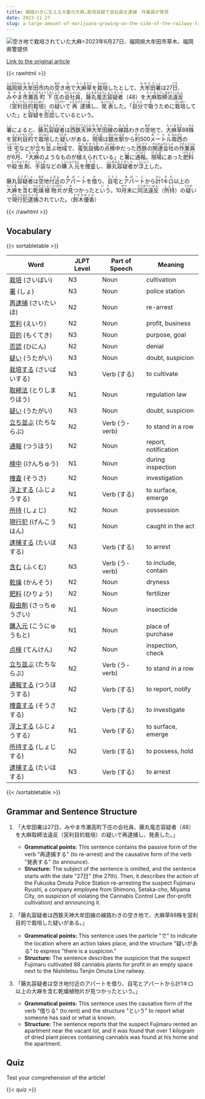 ```yaml
---
title: 線路わきに生える大量の大麻…栽培容疑で会社員を逮捕　作業員が発見
date: 2023-11-27
slug: a-large-amount-of-marijuana-growing-on-the-side-of-the-railway-track-a-company-employee-arrested-on-suspicion-of-cultivation-after-being-discovered-by-a-worker
---
```


![空き地で栽培されていた大麻=2023年6月27日、福岡県大牟田市草木、福岡県警提供](https://www.asahicom.jp/imgopt/img/6fbe912839/comm_L/AS20231127002466.jpg "空き地で栽培されていた大麻=2023年6月27日、福岡県大牟田市草木、福岡県警提供")

[Link to the original article](https://asahi.com/articles/ASRCW63F9RCWTIPE00C.html?iref=pc_national_top__n)

{{< rawhtml >}}
<p><ruby>福岡県<rt>ふくおかけん</rt></ruby><ruby>大牟田市<rt>おおむたし</rt></ruby>内の<ruby>空<rt>あき</rt></ruby>き<ruby>地<rt>ち</rt></ruby>で<ruby>大麻<rt>たいま</rt></ruby><ruby>草<rt>そう</rt></ruby>を<ruby>栽培<rt>さいばい</rt></ruby>したとして、<ruby>大牟田<rt>おおむた</rt></ruby><ruby>署<rt>しょ</rt></ruby>は27<ruby>日<rt>にち</rt></ruby>、<ruby>みやま<rt>みやま</rt></ruby><ruby>市<rt>し</rt></ruby><ruby>瀬高<rt>せたか</rt></ruby><ruby>町<rt>ちょう</rt></ruby><ruby>下庄<rt>しもしょう</rt></ruby>の<ruby>会社員<rt>かいしゃいん</rt></ruby>、<ruby>藤丸<rt>ふじまる</rt></ruby><ruby>竜志<rt>りゅうし</rt></ruby><ruby>容疑者<rt>ようぎしゃ</rt></ruby>（48）を<ruby>大麻<rt>たいま</rt></ruby><ruby>取締<rt>とりしま</rt></ruby><ruby>法<rt>ほう</rt></ruby><ruby>違反<rt>いはん</rt></ruby>（<ruby>営利<rt>えいり</rt></ruby><ruby>目的<rt>もくてき</rt></ruby><ruby>栽培<rt>さいばい</rt></ruby>）の<ruby>疑い<rt>うたがい</rt></ruby>で<ruby>再<rt>ふたたび</rt></ruby><ruby>逮捕<rt>たいほ</rt></ruby>し、<ruby>発表<rt>はっぴょう</rt></ruby>した。「<ruby>自分<rt>じぶん</rt></ruby>で<ruby>吸<rt>す</rt></ruby>うために<ruby>栽培<rt>さいばい</rt></ruby>していた」と<ruby>容疑<rt>ようぎ</rt></ruby>を<ruby>否認<rt>ひにん</rt></ruby>しているという。</p>

<p><ruby>署<rt>しょ</rt></ruby>によると、<ruby>藤丸<rt>ふじまる</rt></ruby><ruby>容疑者<rt>ようぎしゃ</rt></ruby>は<ruby>西鉄<rt>にしてつ</rt></ruby><ruby>天神<rt>てんじん</rt></ruby><ruby>大牟田<rt>おおむた</rt></ruby><ruby>線<rt>せん</rt></ruby>の<ruby>線路<rt>せんろ</rt></ruby>わきの<ruby>空<rt>あき</rt></ruby>地で、<ruby>大麻<rt>たいま</rt></ruby><ruby>草<rt>そう</rt></ruby>88<ruby>株<rt>かぶ</rt></ruby>を<ruby>営利<rt>えいり</rt></ruby><ruby>目的<rt>もくてき</rt></ruby>で<ruby>栽培<rt>さいばい</rt></ruby>した<ruby>疑<rt>うたが</rt></ruby>いがある。<ruby>現場<rt>げんば</rt></ruby>は<ruby>銀水<rt>ぎんすい</rt></ruby><ruby>駅<rt>えき</rt></ruby>から<ruby>約<rt>やく</rt></ruby>500<ruby>メートル<rt>めーとる</rt></ruby><ruby>南西<rt>なんせい</rt></ruby>の<ruby>住宅<rt>じゅうたく</rt></ruby>などが<ruby>立<rt>た</rt></ruby>ち<ruby>並<rt>なら</rt></ruby>ぶ<ruby>地域<rt>ちいき</rt></ruby>で、<ruby>電気<rt>でんき</rt></ruby><ruby>設備<rt>せつび</rt></ruby>の<ruby>点検<rt>てんけん</rt></ruby>中だった<ruby>西鉄<rt>にしてつ</rt></ruby>の<ruby>関連<rt>かんれん</rt></ruby><ruby>会社<rt>かいしゃ</rt></ruby>の<ruby>作業員<rt>さぎょういん</rt></ruby>が6<ruby>月<rt>がつ</rt></ruby>、「<ruby>大麻<rt>たいま</rt></ruby>のようなものが<ruby>植<rt>う</rt></ruby>えられている」と<ruby>署<rt>しょ</rt></ruby>に<ruby>通報<rt>つうほう</rt></ruby>。<ruby>現場<rt>げんば</rt></ruby>にあった<ruby>肥料<rt>ひりょう</rt></ruby>や<ruby>殺虫剤<rt>さっちゅうざい</rt></ruby>、<ruby>手袋<rt>てぶくろ</rt></ruby>などの<ruby>購入<rt>こうにゅう</rt></ruby><ruby>元<rt>もと</rt></ruby>を<ruby>捜査<rt>そうさ</rt></ruby>し、<ruby>藤丸<rt>ふじまる</rt></ruby><ruby>容疑者<rt>ようぎしゃ</rt></ruby>が<ruby>浮上<rt>ふじょう</rt></ruby>した。</p>

<p>藤丸<ruby>容疑者<rt>ようぎしゃ</rt></ruby>は<ruby>空<rt>あき</rt></ruby>地<ruby>付近<rt>ふきん</rt></ruby>の<ruby>アパート<rt>あぱーと</rt></ruby>を<ruby>借<rt>か</rt></ruby>り、<ruby>自宅<rt>じたく</rt></ruby>と<ruby>アパート<rt>あぱーと</rt></ruby>から<ruby>計<rt>けい</rt></ruby>1<ruby>キロ<rt>きろ</rt></ruby>以上の<ruby>大麻<rt>たいま</rt></ruby>を<ruby>含<rt>ふく</rt></ruby>む<ruby>乾燥<rt>かんそう</rt></ruby><ruby>植物<rt>しょくぶつ</rt></ruby><ruby>片<rt>かた</rt></ruby>が<ruby>見<rt>み</rt></ruby>つかったと<ruby>いう<rt>いう</rt></ruby>。10<ruby>月<rt>がつ</rt></ruby>末に<ruby>同法<rt>どうほう</rt></ruby><ruby>違反<rt>いはん</rt></ruby>（<ruby>所持<rt>しょじ</rt></ruby>）の<ruby>疑<rt>うたが</rt></ruby>いで<ruby>現行犯<rt>げんこうはん</rt></ruby><ruby>逮捕<rt>たいほ</rt></ruby>されていた。（<ruby>鈴木<rt>すずき</rt></ruby><ruby>優香<rt>ゆうか</rt></ruby>）</p>
{{< /rawhtml >}}

## Vocabulary


{{< sortabletable >}}

| Word        | JLPT Level | Part of Speech | Meaning             |
|-------------|------------|----------------|---------------------|
|[栽培](https://jisho.org/search/%E6%A0%BD%E5%9F%B9) (さいばい)| N3         | Noun           | cultivation         |
|[署](https://jisho.org/search/%E7%BD%B2) (しょ)| N3         | Noun           | police station      |
|[再逮捕](https://jisho.org/search/%E5%86%8D%E9%80%AE%E6%8D%95) (さいたいほ)| N2         | Noun           | re-arrest           |
|[営利](https://jisho.org/search/%E5%96%B6%E5%88%A9) (えいり)| N2         | Noun           | profit, business    |
|[目的](https://jisho.org/search/%E7%9B%AE%E7%9A%84) (もくてき)| N3         | Noun           | purpose, goal       |
|[否認](https://jisho.org/search/%E5%90%A6%E8%AA%8D) (ひにん)| N2         | Noun           | denial              |
|[疑い](https://jisho.org/search/%E7%96%91%E3%81%84) (うたがい)| N3         | Noun           | doubt, suspicion    |
|[栽培する](https://jisho.org/search/%E6%A0%BD%E5%9F%B9%E3%81%99%E3%82%8B) (さいばいする)| N3         | Verb (する)    | to cultivate        |
|[取締法](https://jisho.org/search/%E5%8F%96%E7%B7%A0%E6%B3%95) (とりしまりほう)| N1         | Noun           | regulation law      |
|[疑い](https://jisho.org/search/%E7%96%91%E3%81%84) (うたがい)| N3         | Noun           | doubt, suspicion    |
|[立ち並ぶ](https://jisho.org/search/%E7%AB%8B%E3%81%A1%E4%B8%A6%E3%81%B6) (たちならぶ)| N2         | Verb (う-verb) | to stand in a row   |
|[通報](https://jisho.org/search/%E9%80%9A%E5%A0%B1) (つうほう)| N2         | Noun           | report, notification|
|[検中](https://jisho.org/search/%E6%A4%9C%E4%B8%AD) (けんちゅう)| N1         | Noun           | during inspection   |
|[捜査](https://jisho.org/search/%E6%8D%9C%E6%9F%BB) (そうさ)| N2         | Noun           | investigation       |
|[浮上する](https://jisho.org/search/%E6%B5%AE%E4%B8%8A%E3%81%99%E3%82%8B) (ふじょうする)| N1         | Verb (する)    | to surface, emerge  |
|[所持](https://jisho.org/search/%E6%89%80%E6%8C%81) (しょじ)| N2         | Noun           | possession          |
|[現行犯](https://jisho.org/search/%E7%8F%BE%E8%A1%8C%E7%8A%AF) (げんこうはん)| N1         | Noun           | caught in the act   |
|[逮捕する](https://jisho.org/search/%E9%80%AE%E6%8D%95%E3%81%99%E3%82%8B) (たいほする)| N3         | Verb (する)    | to arrest           |
|[含む](https://jisho.org/search/%E5%90%AB%E3%82%80) (ふくむ)| N3         | Verb (う-verb) | to include, contain |
|[乾燥](https://jisho.org/search/%E4%B9%BE%E7%87%A5) (かんそう)| N2         | Noun           | dryness             |
|[肥料](https://jisho.org/search/%E8%82%A5%E6%96%99) (ひりょう)| N2         | Noun           | fertilizer          |
|[殺虫剤](https://jisho.org/search/%E6%AE%BA%E8%99%AB%E5%89%A4) (さっちゅうざい)| N1         | Noun           | insecticide         |
|[購入元](https://jisho.org/search/%E8%B3%BC%E5%85%A5%E5%85%83) (こうにゅうもと)| N1         | Noun           | place of purchase   |
|[点検](https://jisho.org/search/%E7%82%B9%E6%A4%9C) (てんけん)| N2         | Noun           | inspection, check   |
|[立ち並ぶ](https://jisho.org/search/%E7%AB%8B%E3%81%A1%E4%B8%A6%E3%81%B6) (たちならぶ)| N2         | Verb (う-verb) | to stand in a row   |
|[通報する](https://jisho.org/search/%E9%80%9A%E5%A0%B1%E3%81%99%E3%82%8B) (つうほうする)| N2         | Verb (する)    | to report, notify   |
|[捜査する](https://jisho.org/search/%E6%8D%9C%E6%9F%BB%E3%81%99%E3%82%8B) (そうさする)| N2         | Verb (する)    | to investigate      |
|[浮上する](https://jisho.org/search/%E6%B5%AE%E4%B8%8A%E3%81%99%E3%82%8B) (ふじょうする)| N1         | Verb (する)    | to surface, emerge  |
|[所持する](https://jisho.org/search/%E6%89%80%E6%8C%81%E3%81%99%E3%82%8B) (しょじする)| N2         | Verb (する)    | to possess, hold    |
|[逮捕する](https://jisho.org/search/%E9%80%AE%E6%8D%95%E3%81%99%E3%82%8B) (たいほする)| N3         | Verb (する)    | to arrest           |

{{< /sortabletable >}}


## Grammar and Sentence Structure

1. 「大牟田署は27日、みやま市瀬高町下庄の会社員、藤丸竜志容疑者（48）を大麻取締法違反（営利目的栽培）の疑いで再逮捕し、発表した。」

   - **Grammatical points:** This sentence contains the passive form of the verb "再逮捕する" (to re-arrest) and the causative form of the verb "発表する" (to announce).
   - **Structure:** The subject of the sentence is omitted, and the sentence starts with the date "27日" (the 27th). Then, it describes the action of the Fukuoka Omuta Police Station re-arresting the suspect Fujimaru Ryushi, a company employee from Shimono, Setaka-cho, Miyama City, on suspicion of violating the Cannabis Control Law (for-profit cultivation) and announcing it.

2. 「藤丸容疑者は西鉄天神大牟田線の線路わきの空き地で、大麻草88株を営利目的で栽培した疑いがある。」

   - **Grammatical points:** This sentence uses the particle "で" to indicate the location where an action takes place, and the structure "疑いがある" to express "there is a suspicion."
   - **Structure:** The sentence describes the suspicion that the suspect Fujimaru cultivated 88 cannabis plants for profit in an empty space next to the Nishitetsu Tenjin Omuta Line railway.

3. 「藤丸容疑者は空き地付近のアパートを借り、自宅とアパートから計1キロ以上の大麻を含む乾燥植物片が見つかったという。」

   - **Grammatical points:** This sentence uses the causative form of the verb "借りる" (to rent) and the structure "という" to report what someone has said or what is known.
   - **Structure:** The sentence reports that the suspect Fujimaru rented an apartment near the vacant lot, and it was found that over 1 kilogram of dried plant pieces containing cannabis was found at his home and the apartment.

## Quiz

Test your comprehension of the article!

{{< quiz >}}